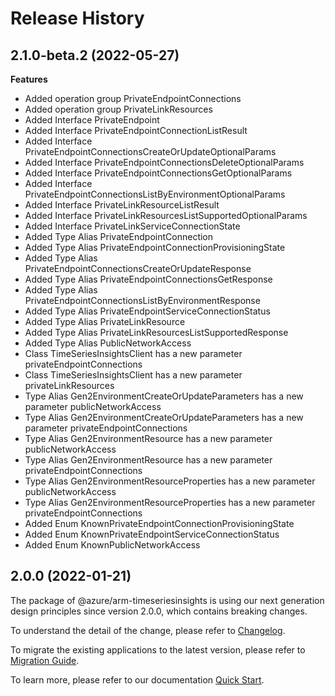 # Release History
    
## 2.1.0-beta.2 (2022-05-27)
    
**Features**

  - Added operation group PrivateEndpointConnections
  - Added operation group PrivateLinkResources
  - Added Interface PrivateEndpoint
  - Added Interface PrivateEndpointConnectionListResult
  - Added Interface PrivateEndpointConnectionsCreateOrUpdateOptionalParams
  - Added Interface PrivateEndpointConnectionsDeleteOptionalParams
  - Added Interface PrivateEndpointConnectionsGetOptionalParams
  - Added Interface PrivateEndpointConnectionsListByEnvironmentOptionalParams
  - Added Interface PrivateLinkResourceListResult
  - Added Interface PrivateLinkResourcesListSupportedOptionalParams
  - Added Interface PrivateLinkServiceConnectionState
  - Added Type Alias PrivateEndpointConnection
  - Added Type Alias PrivateEndpointConnectionProvisioningState
  - Added Type Alias PrivateEndpointConnectionsCreateOrUpdateResponse
  - Added Type Alias PrivateEndpointConnectionsGetResponse
  - Added Type Alias PrivateEndpointConnectionsListByEnvironmentResponse
  - Added Type Alias PrivateEndpointServiceConnectionStatus
  - Added Type Alias PrivateLinkResource
  - Added Type Alias PrivateLinkResourcesListSupportedResponse
  - Added Type Alias PublicNetworkAccess
  - Class TimeSeriesInsightsClient has a new parameter privateEndpointConnections
  - Class TimeSeriesInsightsClient has a new parameter privateLinkResources
  - Type Alias Gen2EnvironmentCreateOrUpdateParameters has a new parameter publicNetworkAccess
  - Type Alias Gen2EnvironmentCreateOrUpdateParameters has a new parameter privateEndpointConnections
  - Type Alias Gen2EnvironmentResource has a new parameter publicNetworkAccess
  - Type Alias Gen2EnvironmentResource has a new parameter privateEndpointConnections
  - Type Alias Gen2EnvironmentResourceProperties has a new parameter publicNetworkAccess
  - Type Alias Gen2EnvironmentResourceProperties has a new parameter privateEndpointConnections
  - Added Enum KnownPrivateEndpointConnectionProvisioningState
  - Added Enum KnownPrivateEndpointServiceConnectionStatus
  - Added Enum KnownPublicNetworkAccess
    
    
## 2.0.0 (2022-01-21)

The package of @azure/arm-timeseriesinsights is using our next generation design principles since version 2.0.0, which contains breaking changes.

To understand the detail of the change, please refer to [Changelog](https://aka.ms/js-track2-changelog).

To migrate the existing applications to the latest version, please refer to [Migration Guide](https://aka.ms/js-track2-migration-guide).

To learn more, please refer to our documentation [Quick Start](https://aka.ms/js-track2-quickstart).
